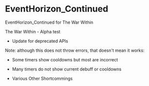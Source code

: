 # EventHorizon_Continued
EventHorizon_Continued for The War Within

The War Within - Alpha test
* Update for deprecated APIs

Note: although this does not throw errors, that doesn't mean it works:
* Some timers show cooldowns but most are incorrect

* Many timers do not show current debuff or cooldowns

* Various Other Shortcommings
